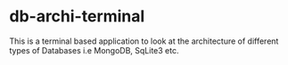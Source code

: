 # db-archi-terminal

This is a terminal based application to 
look at the architecture of different types 
of Databases i.e MongoDB, SqLite3 etc.

